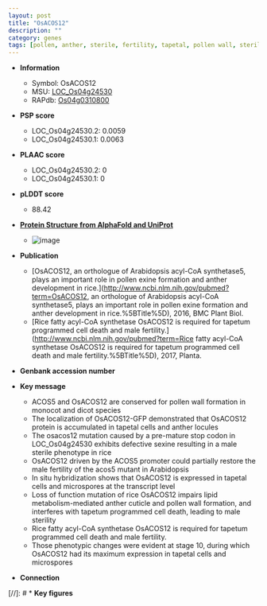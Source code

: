 ```yaml
---
layout: post
title: "OsACOS12"
description: ""
category: genes
tags: [pollen, anther, sterile, fertility, tapetal, pollen wall, sterility, cell death, cuticle, tapetum, male sterility]
---
```


* **Information**  
    + Symbol: OsACOS12  
    + MSU: [LOC_Os04g24530](http://rice.plantbiology.msu.edu/cgi-bin/ORF_infopage.cgi?orf=LOC_Os04g24530)  
    + RAPdb: [Os04g0310800](http://rapdb.dna.affrc.go.jp/viewer/gbrowse_details/irgsp1?name=Os04g0310800)  

* **PSP score**  
    + LOC_Os04g24530.2: 0.0059 
    + LOC_Os04g24530.1: 0.0063 

* **PLAAC score**  
    + LOC_Os04g24530.2: 0 
    + LOC_Os04g24530.1: 0 

* **pLDDT score**
    + 88.42

* **[Protein Structure from AlphaFold and UniProt](https://www.uniprot.org/uniprotkb/Q7XXL2/entry#structure)**
    + ![image](https://ricepsp.github.io/images/Q7/AF-Q7XXL2-F1.png)

* **Publication**  
    + [OsACOS12, an orthologue of Arabidopsis acyl-CoA synthetase5, plays an important role in pollen exine formation and anther development in rice.](http://www.ncbi.nlm.nih.gov/pubmed?term=OsACOS12, an orthologue of Arabidopsis acyl-CoA synthetase5, plays an important role in pollen exine formation and anther development in rice.%5BTitle%5D), 2016, BMC Plant Biol.
    + [Rice fatty acyl-CoA synthetase OsACOS12 is required for tapetum programmed cell death and male fertility.](http://www.ncbi.nlm.nih.gov/pubmed?term=Rice fatty acyl-CoA synthetase OsACOS12 is required for tapetum programmed cell death and male fertility.%5BTitle%5D), 2017, Planta.

* **Genbank accession number**  

* **Key message**  
    + ACOS5 and OsACOS12 are conserved for pollen wall formation in monocot and dicot species
    + The localization of OsACOS12-GFP demonstrated that OsACOS12 protein is accumulated in tapetal cells and anther locules
    + The osacos12 mutation caused by a pre-mature stop codon in LOC_Os04g24530 exhibits defective sexine resulting in a male sterile phenotype in rice
    + OsACOS12 driven by the ACOS5 promoter could partially restore the male fertility of the acos5 mutant in Arabidopsis
    + In situ hybridization shows that OsACOS12 is expressed in tapetal cells and microspores at the transcript level
    + Loss of function mutation of rice OsACOS12 impairs lipid metabolism-mediated anther cuticle and pollen wall formation, and interferes with tapetum programmed cell death, leading to male sterility
    + Rice fatty acyl-CoA synthetase OsACOS12 is required for tapetum programmed cell death and male fertility.
    + Those phenotypic changes were evident at stage 10, during which OsACOS12 had its maximum expression in tapetal cells and microspores

* **Connection**  

[//]: # * **Key figures**  


